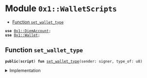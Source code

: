 
<a name="0x1_WalletScripts"></a>

# Module `0x1::WalletScripts`



-  [Function `set_wallet_type`](#0x1_WalletScripts_set_wallet_type)


<pre><code><b>use</b> <a href="DiemAccount.md#0x1_DiemAccount">0x1::DiemAccount</a>;
<b>use</b> <a href="Wallet.md#0x1_Wallet">0x1::Wallet</a>;
</code></pre>



<a name="0x1_WalletScripts_set_wallet_type"></a>

## Function `set_wallet_type`



<pre><code><b>public</b>(<b>script</b>) <b>fun</b> <a href="ol_wallet.md#0x1_WalletScripts_set_wallet_type">set_wallet_type</a>(sender: signer, type_of: u8)
</code></pre>



<details>
<summary>Implementation</summary>


<pre><code><b>public</b>(<b>script</b>) <b>fun</b> <a href="ol_wallet.md#0x1_WalletScripts_set_wallet_type">set_wallet_type</a>(sender: signer, type_of: u8) {
  <b>if</b> (type_of == 0) {
    <a href="DiemAccount.md#0x1_DiemAccount_set_slow">DiemAccount::set_slow</a>(&sender);
  };

  <b>if</b> (type_of == 1) {
      <a href="Wallet.md#0x1_Wallet_set_comm">Wallet::set_comm</a>(&sender);
  };
}
</code></pre>



</details>
